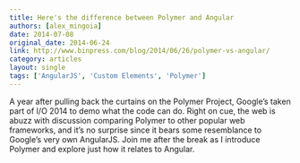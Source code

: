 ```yaml
---
title: Here's the difference between Polymer and Angular
authors: [alex_mingoia]
date: 2014-07-08
original_date: 2014-06-24
link: http://www.binpress.com/blog/2014/06/26/polymer-vs-angular/
category: articles
layout: single
tags: ['AngularJS', 'Custom Elements', 'Polymer']
---
```


A year after pulling back the curtains on the Polymer Project, Google’s taken part of I/O 2014 to demo what the code can do. Right on cue, the web is abuzz with discussion comparing Polymer to other popular web frameworks, and it’s no surprise since it bears some resemblance to Google’s very own AngularJS. Join me after the break as I introduce Polymer and explore just how it relates to Angular.

<!-- Excerpt -->
